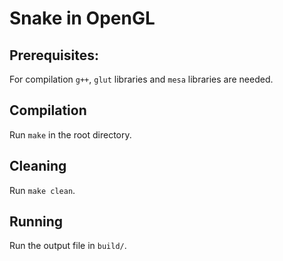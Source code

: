 # Snake in OpenGL
## Prerequisites:
For compilation `g++`, `glut` libraries and `mesa` libraries are needed.

## Compilation
Run `make` in the root directory.

## Cleaning
Run `make clean`.

## Running
Run the output file in `build/`.
